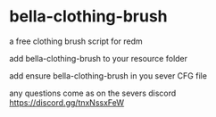 # bella-clothing-brush
a free clothing brush script for redm

add bella-clothing-brush to your resource folder

add ensure bella-clothing-brush in you sever CFG file

any questions come as on the severs discord https://discord.gg/tnxNssxFeW
